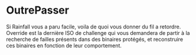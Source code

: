 # OutrePasser
Si Rainfall vous a paru facile, voila de quoi vous donner du fil a retordre. Override est la dernière ISO de challenge qui vous demandera de partir à la recherche de failles présents dans des binaires protégés, et reconstruire ces binaires en fonction de leur comportement.
